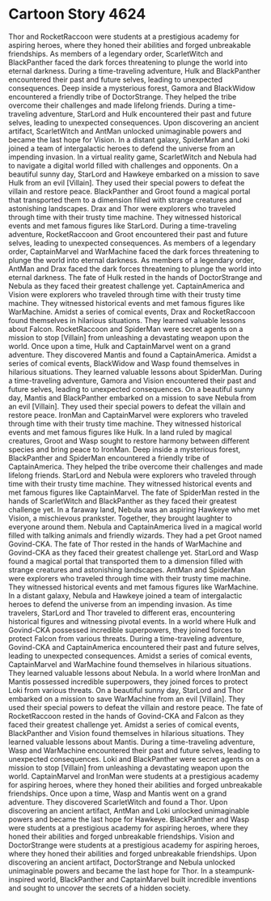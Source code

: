 # Cartoon Story 4624

Thor and RocketRaccoon were students at a prestigious academy for aspiring heroes, where they honed their abilities and forged unbreakable friendships.
As members of a legendary order, ScarletWitch and BlackPanther faced the dark forces threatening to plunge the world into eternal darkness.
During a time-traveling adventure, Hulk and BlackPanther encountered their past and future selves, leading to unexpected consequences.
Deep inside a mysterious forest, Gamora and BlackWidow encountered a friendly tribe of DoctorStrange. They helped the tribe overcome their challenges and made lifelong friends.
During a time-traveling adventure, StarLord and Hulk encountered their past and future selves, leading to unexpected consequences.
Upon discovering an ancient artifact, ScarletWitch and AntMan unlocked unimaginable powers and became the last hope for Vision.
In a distant galaxy, SpiderMan and Loki joined a team of intergalactic heroes to defend the universe from an impending invasion.
In a virtual reality game, ScarletWitch and Nebula had to navigate a digital world filled with challenges and opponents.
On a beautiful sunny day, StarLord and Hawkeye embarked on a mission to save Hulk from an evil [Villain]. They used their special powers to defeat the villain and restore peace.
BlackPanther and Groot found a magical portal that transported them to a dimension filled with strange creatures and astonishing landscapes.
Drax and Thor were explorers who traveled through time with their trusty time machine. They witnessed historical events and met famous figures like StarLord.
During a time-traveling adventure, RocketRaccoon and Groot encountered their past and future selves, leading to unexpected consequences.
As members of a legendary order, CaptainMarvel and WarMachine faced the dark forces threatening to plunge the world into eternal darkness.
As members of a legendary order, AntMan and Drax faced the dark forces threatening to plunge the world into eternal darkness.
The fate of Hulk rested in the hands of DoctorStrange and Nebula as they faced their greatest challenge yet.
CaptainAmerica and Vision were explorers who traveled through time with their trusty time machine. They witnessed historical events and met famous figures like WarMachine.
Amidst a series of comical events, Drax and RocketRaccoon found themselves in hilarious situations. They learned valuable lessons about Falcon.
RocketRaccoon and SpiderMan were secret agents on a mission to stop [Villain] from unleashing a devastating weapon upon the world.
Once upon a time, Hulk and CaptainMarvel went on a grand adventure. They discovered Mantis and found a CaptainAmerica.
Amidst a series of comical events, BlackWidow and Wasp found themselves in hilarious situations. They learned valuable lessons about SpiderMan.
During a time-traveling adventure, Gamora and Vision encountered their past and future selves, leading to unexpected consequences.
On a beautiful sunny day, Mantis and BlackPanther embarked on a mission to save Nebula from an evil [Villain]. They used their special powers to defeat the villain and restore peace.
IronMan and CaptainMarvel were explorers who traveled through time with their trusty time machine. They witnessed historical events and met famous figures like Hulk.
In a land ruled by magical creatures, Groot and Wasp sought to restore harmony between different species and bring peace to IronMan.
Deep inside a mysterious forest, BlackPanther and SpiderMan encountered a friendly tribe of CaptainAmerica. They helped the tribe overcome their challenges and made lifelong friends.
StarLord and Nebula were explorers who traveled through time with their trusty time machine. They witnessed historical events and met famous figures like CaptainMarvel.
The fate of SpiderMan rested in the hands of ScarletWitch and BlackPanther as they faced their greatest challenge yet.
In a faraway land, Nebula was an aspiring Hawkeye who met Vision, a mischievous prankster. Together, they brought laughter to everyone around them.
Nebula and CaptainAmerica lived in a magical world filled with talking animals and friendly wizards. They had a pet Groot named Govind-CKA.
The fate of Thor rested in the hands of WarMachine and Govind-CKA as they faced their greatest challenge yet.
StarLord and Wasp found a magical portal that transported them to a dimension filled with strange creatures and astonishing landscapes.
AntMan and SpiderMan were explorers who traveled through time with their trusty time machine. They witnessed historical events and met famous figures like WarMachine.
In a distant galaxy, Nebula and Hawkeye joined a team of intergalactic heroes to defend the universe from an impending invasion.
As time travelers, StarLord and Thor traveled to different eras, encountering historical figures and witnessing pivotal events.
In a world where Hulk and Govind-CKA possessed incredible superpowers, they joined forces to protect Falcon from various threats.
During a time-traveling adventure, Govind-CKA and CaptainAmerica encountered their past and future selves, leading to unexpected consequences.
Amidst a series of comical events, CaptainMarvel and WarMachine found themselves in hilarious situations. They learned valuable lessons about Nebula.
In a world where IronMan and Mantis possessed incredible superpowers, they joined forces to protect Loki from various threats.
On a beautiful sunny day, StarLord and Thor embarked on a mission to save WarMachine from an evil [Villain]. They used their special powers to defeat the villain and restore peace.
The fate of RocketRaccoon rested in the hands of Govind-CKA and Falcon as they faced their greatest challenge yet.
Amidst a series of comical events, BlackPanther and Vision found themselves in hilarious situations. They learned valuable lessons about Mantis.
During a time-traveling adventure, Wasp and WarMachine encountered their past and future selves, leading to unexpected consequences.
Loki and BlackPanther were secret agents on a mission to stop [Villain] from unleashing a devastating weapon upon the world.
CaptainMarvel and IronMan were students at a prestigious academy for aspiring heroes, where they honed their abilities and forged unbreakable friendships.
Once upon a time, Wasp and Mantis went on a grand adventure. They discovered ScarletWitch and found a Thor.
Upon discovering an ancient artifact, AntMan and Loki unlocked unimaginable powers and became the last hope for Hawkeye.
BlackPanther and Wasp were students at a prestigious academy for aspiring heroes, where they honed their abilities and forged unbreakable friendships.
Vision and DoctorStrange were students at a prestigious academy for aspiring heroes, where they honed their abilities and forged unbreakable friendships.
Upon discovering an ancient artifact, DoctorStrange and Nebula unlocked unimaginable powers and became the last hope for Thor.
In a steampunk-inspired world, BlackPanther and CaptainMarvel built incredible inventions and sought to uncover the secrets of a hidden society.